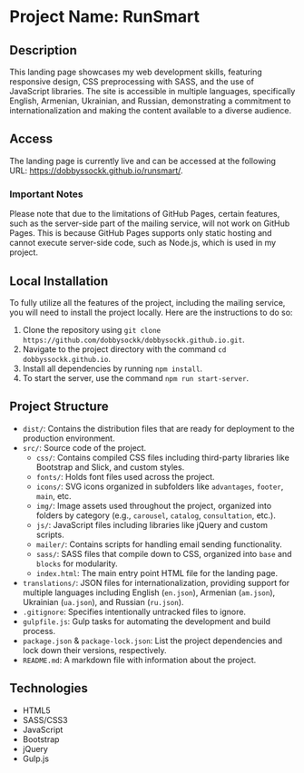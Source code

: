 # Project Name: RunSmart

## Description  
This landing page showcases my web development skills, featuring responsive design, CSS preprocessing with SASS, and the use of JavaScript libraries. The site is accessible in multiple languages, specifically English, Armenian, Ukrainian, and Russian, demonstrating a commitment to internationalization and making the content available to a diverse audience.

## Access
The landing page is currently live and can be accessed at the following URL: https://dobbyssockk.github.io/runsmart/.

### Important Notes
Please note that due to the limitations of GitHub Pages, certain features, such as the server-side part of the mailing service, will not work on GitHub Pages. This is because GitHub Pages supports only static hosting and cannot execute server-side code, such as Node.js, which is used in my project.

## Local Installation
To fully utilize all the features of the project, including the mailing service, you will need to install the project locally. Here are the instructions to do so:

1. Clone the repository using `git clone https://github.com/dobbysockk/dobbysockk.github.io.git`.
2. Navigate to the project directory with the command `cd dobbyssockk.github.io`.
3. Install all dependencies by running `npm install`.
4. To start the server, use the command `npm run start-server`.

## Project Structure  
- `dist/`: Contains the distribution files that are ready for deployment to the production environment.
- `src/`: Source code of the project.
  - `css/`: Contains compiled CSS files including third-party libraries like Bootstrap and Slick, and custom styles.
  - `fonts/`: Holds font files used across the project.
  - `icons/`: SVG icons organized in subfolders like `advantages`, `footer`, `main`, etc.
  - `img/`: Image assets used throughout the project, organized into folders by category (e.g., `carousel`, `catalog`, `consultation`, etc.).
  - `js/`: JavaScript files including libraries like jQuery and custom scripts.
  - `mailer/`: Contains scripts for handling email sending functionality.
  - `sass/`: SASS files that compile down to CSS, organized into `base` and `blocks` for modularity.
  - `index.html`: The main entry point HTML file for the landing page.
- `translations/`: JSON files for internationalization, providing support for multiple languages including English (`en.json`), Armenian (`am.json`), Ukrainian (`ua.json`), and Russian (`ru.json`).
- `.gitignore`: Specifies intentionally untracked files to ignore.
- `gulpfile.js`: Gulp tasks for automating the development and build process.
- `package.json` & `package-lock.json`: List the project dependencies and lock down their versions, respectively.
- `README.md`: A markdown file with information about the project.

## Technologies  
- HTML5
- SASS/CSS3
- JavaScript
- Bootstrap
- jQuery
- Gulp.js
